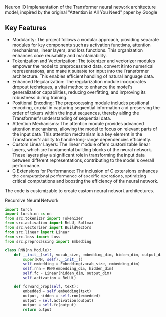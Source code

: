 Neuron IO
Implementation of the Transformer neural network architecture model, inspired by the original "Attention is All You Need" paper by Google
## Key Features
- Modularity: The project follows a modular approach, providing separate modules for key components such as activation functions, attention mechanisms, linear layers, and loss functions. This organization enhances code reusability and maintainability.
- Tokenization and Vectorization: The tokenizer and vectorizer modules empower the model to preprocess text data, convert it into numerical representations, and make it suitable for input into the Transformer architecture. This enables efficient handling of natural language data.
- Enhanced Regularization: The regularization module incorporates dropout techniques, a vital method to enhance the model's generalization capabilities, reducing overfitting, and improving its robustness during training.
- Positional Encoding: The preprocessing module includes positional encoding, crucial in capturing sequential information and preserving the order of tokens within the input sequences, thereby aiding the Transformer's understanding of sequential data.
- Attention Mechanisms: The attention module provides advanced attention mechanisms, allowing the model to focus on relevant parts of the input data. This attention mechanism is a key element in the Transformer's ability to handle long-range dependencies efficiently.
- Custom Linear Layers: The linear module offers customizable linear layers, which are fundamental building blocks of the neural network. These layers play a significant role in transforming the input data between different representations, contributing to the model's overall performance.
- C Extensions for Performance: The inclusion of C extensions enhances the computational performance of specific operations, optimizing critical computations and boosting the efficiency of the neural network.

The code is customizable to create custom neural network architectures.

Recursive Neural Network

```python
import torch
import torch.nn as nn
from src.tokenizer import Tokenizer
from src.activation import ReLU, Softmax
from src.vectorizer import BuildVectors
from src.linear import Linear
from src.loss import Loss
from src.preprocessing import Embedding

class RNN(nn.Module):
    def __init__(self, vocab_size, embedding_dim, hidden_dim, output_dim):
        super(RNN, self).__init__()
        self.embedding = Embedding(vocab_size, embedding_dim)
        self.rnn = RNN(embedding_dim, hidden_dim)
        self.fc = Linear(hidden_dim, output_dim)
        self.activation = ReLU()

    def forward_prop(self, text):
        embedded = self.embedding(text)
        output, hidden = self.rnn(embedded)
        output = self.activation(output)
        output = self.fc(output)
        return output
```
